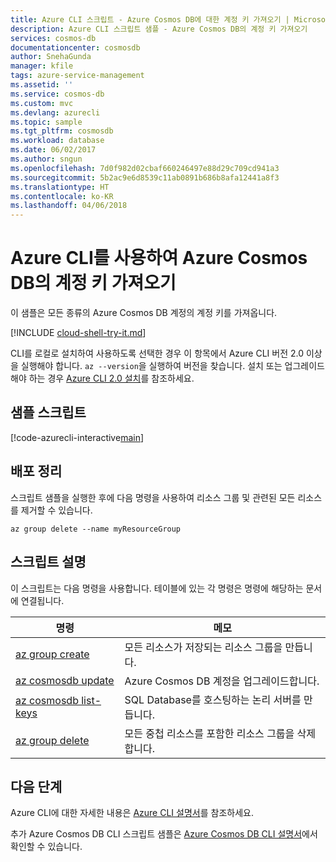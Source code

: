 ```yaml
---
title: Azure CLI 스크립트 - Azure Cosmos DB에 대한 계정 키 가져오기 | Microsoft Docs
description: Azure CLI 스크립트 샘플 - Azure Cosmos DB의 계정 키 가져오기
services: cosmos-db
documentationcenter: cosmosdb
author: SnehaGunda
manager: kfile
tags: azure-service-management
ms.assetid: ''
ms.service: cosmos-db
ms.custom: mvc
ms.devlang: azurecli
ms.topic: sample
ms.tgt_pltfrm: cosmosdb
ms.workload: database
ms.date: 06/02/2017
ms.author: sngun
ms.openlocfilehash: 7d0f982d02cbaf660246497e88d29c709cd941a3
ms.sourcegitcommit: 5b2ac9e6d8539c11ab0891b686b8afa12441a8f3
ms.translationtype: HT
ms.contentlocale: ko-KR
ms.lasthandoff: 04/06/2018
---
```

# <a name="get-account-keys-for-azure-cosmos-db-using-the-azure-cli"></a>Azure CLI를 사용하여 Azure Cosmos DB의 계정 키 가져오기

이 샘플은 모든 종류의 Azure Cosmos DB 계정의 계정 키를 가져옵니다.  

[!INCLUDE [cloud-shell-try-it.md](../../../includes/cloud-shell-try-it.md)]

CLI를 로컬로 설치하여 사용하도록 선택한 경우 이 항목에서 Azure CLI 버전 2.0 이상을 실행해야 합니다. `az --version`을 실행하여 버전을 찾습니다. 설치 또는 업그레이드해야 하는 경우 [Azure CLI 2.0 설치]( /cli/azure/install-azure-cli)를 참조하세요. 

## <a name="sample-script"></a>샘플 스크립트

[!code-azurecli-interactive[main](../../../cli_scripts/cosmosdb/scale-cosmosdb-get-account-key/secure-cosmosdb-get-account-key.sh?highlight=22-25 "Get Azure Cosmos DB account keys")]

## <a name="clean-up-deployment"></a>배포 정리

스크립트 샘플을 실행한 후에 다음 명령을 사용하여 리소스 그룹 및 관련된 모든 리소스를 제거할 수 있습니다.

```azurecli-interactive
az group delete --name myResourceGroup
```

## <a name="script-explanation"></a>스크립트 설명

이 스크립트는 다음 명령을 사용합니다. 테이블에 있는 각 명령은 명령에 해당하는 문서에 연결됩니다.

| 명령 | 메모 |
|---|---|
| [az group create](/cli/azure/group#az_group_create) | 모든 리소스가 저장되는 리소스 그룹을 만듭니다. |
| [az cosmosdb update](https://docs.microsoft.com/cli/azure/cosmosdb#az_cosmosdb_update) | Azure Cosmos DB 계정을 업그레이드합니다. |
| [az cosmosdb list-keys](https://docs.microsoft.com/cli/azure/cosmosdb#az_cosmosdb_list_keys) | SQL Database를 호스팅하는 논리 서버를 만듭니다. |
| [az group delete](https://docs.microsoft.com/cli/azure/group#az_group_delete) | 모든 중첩 리소스를 포함한 리소스 그룹을 삭제합니다. |

## <a name="next-steps"></a>다음 단계

Azure CLI에 대한 자세한 내용은 [Azure CLI 설명서](https://docs.microsoft.com/cli/azure)를 참조하세요.

추가 Azure Cosmos DB CLI 스크립트 샘플은 [Azure Cosmos DB CLI 설명서](../cli-samples.md)에서 확인할 수 있습니다.
